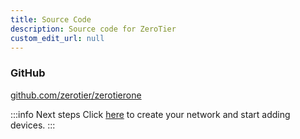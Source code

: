 ```yaml
---
title: Source Code
description: Source code for ZeroTier
custom_edit_url: null
---
```


### GitHub

[github.com/zerotier/zerotierone](https://github.com/zerotier/)

:::info Next steps
Click [here](/start/) to create your network and start adding devices.
:::
